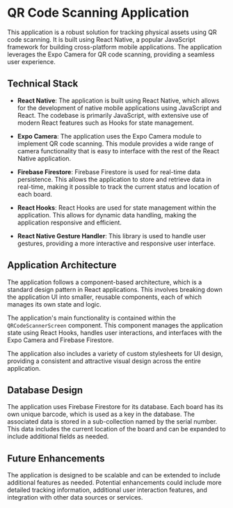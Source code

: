 # QR Code Scanning Application

This application is a robust solution for tracking physical assets using QR code scanning. It is built using React Native, a popular JavaScript framework for building cross-platform mobile applications. The application leverages the Expo Camera for QR code scanning, providing a seamless user experience.

## Technical Stack

- **React Native**: The application is built using React Native, which allows for the development of native mobile applications using JavaScript and React. The codebase is primarily JavaScript, with extensive use of modern React features such as Hooks for state management.

- **Expo Camera**: The application uses the Expo Camera module to implement QR code scanning. This module provides a wide range of camera functionality that is easy to interface with the rest of the React Native application.

- **Firebase Firestore**: Firebase Firestore is used for real-time data persistence. This allows the application to store and retrieve data in real-time, making it possible to track the current status and location of each board.

- **React Hooks**: React Hooks are used for state management within the application. This allows for dynamic data handling, making the application responsive and efficient.

- **React Native Gesture Handler**: This library is used to handle user gestures, providing a more interactive and responsive user interface.

## Application Architecture

The application follows a component-based architecture, which is a standard design pattern in React applications. This involves breaking down the application UI into smaller, reusable components, each of which manages its own state and logic.

The application's main functionality is contained within the `QRCodeScannerScreen` component. This component manages the application state using React Hooks, handles user interactions, and interfaces with the Expo Camera and Firebase Firestore.

The application also includes a variety of custom stylesheets for UI design, providing a consistent and attractive visual design across the entire application.

## Database Design

The application uses Firebase Firestore for its database. Each board has its own unique barcode, which is used as a key in the database. The associated data is stored in a sub-collection named by the serial number. This data includes the current location of the board and can be expanded to include additional fields as needed.

## Future Enhancements

The application is designed to be scalable and can be extended to include additional features as needed. Potential enhancements could include more detailed tracking information, additional user interaction features, and integration with other data sources or services.
